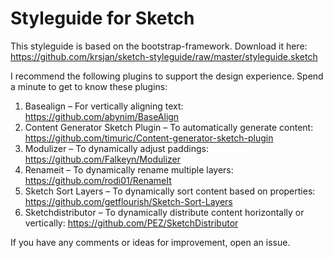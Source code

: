 # Styleguide for Sketch

This styleguide is based on the bootstrap-framework. Download it here: https://github.com/krsjan/sketch-styleguide/raw/master/styleguide.sketch

I recommend the following plugins to support the design experience. Spend a minute to get to know these plugins:

1. Basealign – For vertically aligning text: https://github.com/abynim/BaseAlign
2. Content Generator Sketch Plugin – To automatically generate content: https://github.com/timuric/Content-generator-sketch-plugin
3. Modulizer – To dynamically adjust paddings: https://github.com/Falkeyn/Modulizer
4. Renameit – To dynamically rename multiple layers: https://github.com/rodi01/RenameIt
5. Sketch Sort Layers – To dynamically sort content based on properties: https://github.com/getflourish/Sketch-Sort-Layers
6. Sketchdistributor – To dynamically distribute content horizontally or vertically: https://github.com/PEZ/SketchDistributor

If you have any comments or ideas for improvement, open an issue.

